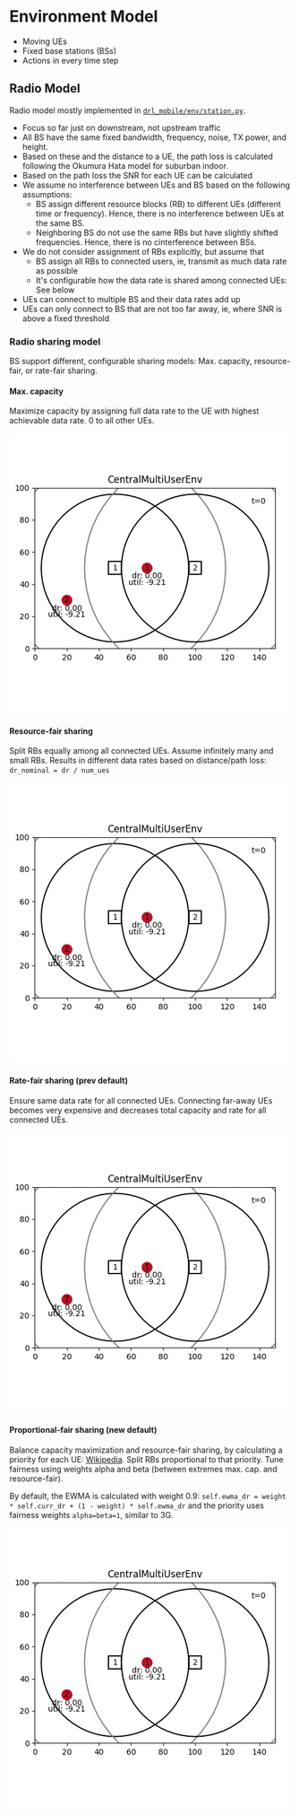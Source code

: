 # Environment Model

* Moving UEs
* Fixed base stations (BSs)
* Actions in every time step

## Radio Model

Radio model mostly implemented in [`drl_mobile/env/station.py`](https://github.com/CN-UPB/deep-rl-mobility-management/blob/master/drl_mobile/env/station.py).

* Focus so far just on downstream, not upstream traffic
* All BS have the same fixed bandwidth, frequency, noise, TX power, and height.
* Based on these and the distance to a UE, the path loss is calculated following the Okumura Hata model for suburban indoor.
* Based on the path loss the SNR for each UE can be calculated
* We assume no interference between UEs and BS based on the following assumptions:
    * BS assign different resource blocks (RB) to different UEs (different time or frequency).
    Hence, there is no interference between UEs at the same BS.
    * Neighboring BS do not use the same RBs but have slightly shifted frequencies.
    Hence, there is no cinterference between BSs.
* We do not consider assignment of RBs explicitly, but assume that
    * BS assign all RBs to connected users, ie, transmit as much data rate as possible
    * It's configurable how the data rate is shared among connected UEs: See below
* UEs can connect to multiple BS and their data rates add up
* UEs can only connect to BS that are not too far away, ie, where SNR is above a fixed threshold   

### Radio sharing model

BS support different, configurable sharing models: Max. capacity, resource-fair, or rate-fair sharing.

#### Max. capacity

Maximize capacity by assigning full data rate to the UE with highest achievable data rate. 0 to all other UEs.

![max_cap](gifs/max_cap.gif)

#### Resource-fair sharing

Split RBs equally among all connected UEs. Assume infinitely many and small RBs. Results in different data rates based on distance/path loss: `dr_nominal = dr / num_ues`

![res_fair](gifs/resource_fair.gif)

#### Rate-fair sharing (prev default)

Ensure same data rate for all connected UEs. Connecting far-away UEs becomes very expensive and decreases total capacity and rate for all connected UEs.

![rate_fair](gifs/rate_fair.gif)

#### Proportional-fair sharing (new default)

Balance capacity maximization and resource-fair sharing, by calculating a priority for each UE: [Wikipedia](https://en.wikipedia.org/wiki/Proportionally_fair#User_prioritization).
Split RBs proportional to that priority. Tune fairness using weights alpha and beta (between extremes max. cap. and resource-fair).

By default, the EWMA is calculated with weight 0.9: `self.ewma_dr = weight * self.curr_dr + (1 - weight) * self.ewma_dr` and the priority
uses fairness weights `alpha=beta=1`, similar to 3G.

![proportional_fair](gifs/proportional_fair.gif)
